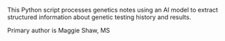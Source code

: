 This Python script processes genetics notes using an AI model to extract structured information about genetic testing history and results. 

Primary author is Maggie Shaw, MS 

